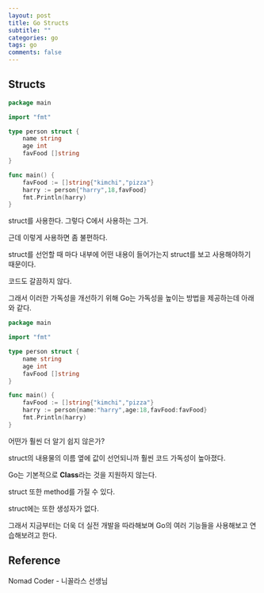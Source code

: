 ```yaml
---
layout: post
title: Go Structs
subtitle: ""
categories: go
tags: go
comments: false
---
```


## Structs

```go
package main

import "fmt"

type person struct {
	name string
	age int
	favFood []string
}

func main() {
	favFood := []string{"kimchi","pizza"}
	harry := person{"harry",18,favFood}
	fmt.Println(harry)
}
```

struct를 사용한다. 그렇다 C에서 사용하는 그거.

근데 이렇게 사용하면 좀 불편하다.

struct를 선언할 때 마다 내부에 어떤 내용이 들어가는지 struct를 보고 사용해야하기 때문이다.

코드도 갈끔하지 않다.

그래서 이러한 가독성을 개선하기 위해 Go는 가독성을 높이는 방법을 제공하는데 아래와 같다.

```go
package main

import "fmt"

type person struct {
	name string
	age int
	favFood []string
}

func main() {
	favFood := []string{"kimchi","pizza"}
	harry := person{name:"harry",age:18,favFood:favFood}
	fmt.Println(harry)
}
```

어떤가 훨씬 더 알기 쉽지 않은가?

struct의 내용물의 이름 옆에 값이 선언되니까 훨씬 코드 가독성이 높아졌다.

Go는 기본적으로 **Class**라는 것을 지원하지 않는다.

struct 또한 method를 가질 수 있다.

struct에는 또한 생성자가 없다.

그래서 지금부터는 더욱 더 실전 개발을 따라해보며 Go의 여러 기능들을 사용해보고 연습해보려고 한다.

## Reference

Nomad Coder - 니꼴라스 선생님
